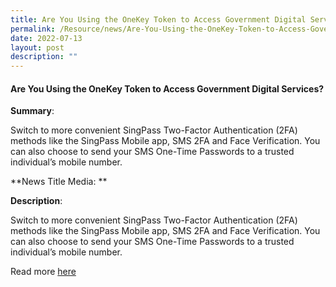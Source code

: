 ```yaml
---
title: Are You Using the OneKey Token to Access Government Digital Services
permalink: /Resource/news/Are-You-Using-the-OneKey-Token-to-Access-Government-Digital-Services
date: 2022-07-13
layout: post
description: ""
---
```

#### Are You Using the OneKey Token to Access Government Digital Services? 

**Summary**: 

Switch to more convenient SingPass Two-Factor Authentication (2FA) methods like the SingPass Mobile app, SMS 2FA and Face Verification. You can also choose to send your SMS One-Time Passwords to a trusted individual’s mobile number. 

**News Title Media: **
 

**Description**: 

Switch to more convenient SingPass Two-Factor Authentication (2FA) methods like the SingPass Mobile app, SMS 2FA and Face Verification. You can also choose to send your SMS One-Time Passwords to a trusted individual’s mobile number.

Read more [here](https://www.ifaq.gov.sg/SINGPASS/apps/Fcd_faqmain.aspx#FAQ_1112390)
